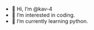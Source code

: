 - 👋 Hi, I’m @kav-4
- 👀 I’m interested in coding. 
- 🌱 I’m currently learning python. 

<!---
kav-4/kav-4 is a ✨ special ✨ repository because its `README.md` (this file) appears on your GitHub profile.
You can click the Preview link to take a look at your changes.
--->
